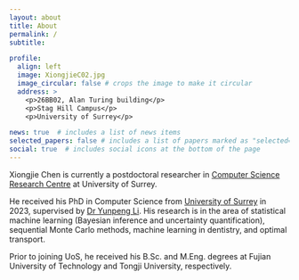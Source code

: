 ```yaml
---
layout: about
title: About
permalink: /
subtitle: 

profile:
  align: left
  image: XiongjieC02.jpg
  image_circular: false # crops the image to make it circular
  address: >
    <p>26BB02, Alan Turing building</p>
    <p>Stag Hill Campus</p>
    <p>University of Surrey</p>

news: true  # includes a list of news items
selected_papers: false # includes a list of papers marked as "selected={true}"
social: true  # includes social icons at the bottom of the page
---
```


Xiongjie Chen is currently a postdoctoral researcher in [Computer Science Research Centre](https://www.surrey.ac.uk/computer-science-research-centre) at University of Surrey. 

He received his PhD in Computer Science from [University of Surrey](https://www.surrey.ac.uk/) in 2023, supervised by [Dr Yunpeng Li](https://www.surrey.ac.uk/people/yunpeng-li). His research is in the area of statistical machine learning (Bayesian inference and uncertainty quantification), sequential Monte Carlo methods, machine learning in dentistry, and optimal transport.

Prior to joining UoS, he received his B.Sc. and M.Eng. degrees at Fujian University of Technology and Tongji University, respectively.


